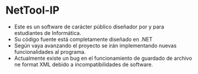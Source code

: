 # NetTool-IP
- Este es un software de carácter público diseñador por y para estudiantes de Informática. 
- Su código fuente está completamente diseñado en .NET
- Según vaya avanzando el proyecto se irán implementando nuevas funcionalidades al programa.
- Actualmente existe un bug en el funcionamiento de guardado de archivo ne format XML debido a incompatibilidades de software.
